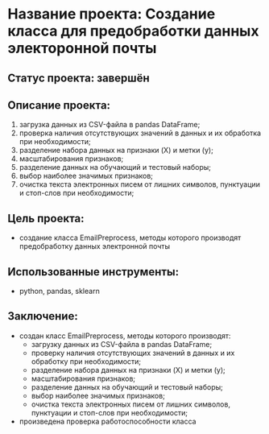 # Название проекта: Создание класса для предобработки данных электоронной почты

## Статус проекта: завершён

## Описание проекта:

1. загрузка данных из CSV-файла в pandas DataFrame;
2. проверка наличия отсутствующих значений в данных и их обработка при необходимости;
3. разделение набора данных на признаки (X) и метки (y);
4. масштабирования признаков;
5. разделение данных на обучающий и тестовый наборы;
6. выбор наиболее значимых признаков;
7. очистка текста электронных писем от лишних символов, пунктуации и стоп-слов при необходимости;

## Цель проекта:

- создание класса EmailPreprocess, методы которого производят предобработку данных электронной почты

## Использованные инструменты:

- python, pandas, sklearn

## Заключение:
- создан класс EmailPreprocess, методы которого производят:
  + загрузку данных из CSV-файла в pandas DataFrame;
  + проверку наличия отсутствующих значений в данных и их обработку при необходимости;
  + разделение набора данных на признаки (X) и метки (y);
  + масштабирования признаков;
  + разделение данных на обучающий и тестовый наборы;
  + выбор наиболее значимых признаков;
  + очистка текста электронных писем от лишних символов, пунктуации и стоп-слов при необходимости;
- произведена проверка работоспособности класса
